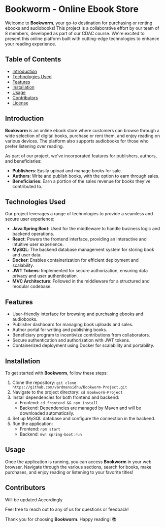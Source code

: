 # Bookworm - Online Ebook Store

Welcome to **Bookworm**, your go-to destination for purchasing or renting ebooks and audiobooks! This project is a collaborative effort by our team of 8 members, developed as part of our CDAC course. We're excited to present this online platform built with cutting-edge technologies to enhance your reading experience.

## Table of Contents
- [Introduction](#introduction)
- [Technologies Used](#technologies-used)
- [Features](#features)
- [Installation](#installation)
- [Usage](#usage)
- [Contributors](#contributors)
- [License](#license)

## Introduction

**Bookworm** is an online ebook store where customers can browse through a wide selection of digital books, purchase or rent them, and enjoy reading on various devices. The platform also supports audiobooks for those who prefer listening over reading.

As part of our project, we've incorporated features for publishers, authors, and beneficiaries:
- **Publishers**: Easily upload and manage books for sale.
- **Authors**: Write and publish books, with the option to earn through sales.
- **Beneficiaries**: Earn a portion of the sales revenue for books they've contributed to.

## Technologies Used

Our project leverages a range of technologies to provide a seamless and secure user experience:
- **Java Spring Boot**: Used for the middleware to handle business logic and backend operations.
- **React**: Powers the frontend interface, providing an interactive and intuitive user experience.
- **MySQL**: The backend database management system for storing book and user data.
- **Docker**: Enables containerization for efficient deployment and scalability.
- **JWT Tokens**: Implemented for secure authorization, ensuring data privacy and user authentication.
- **MVC Architecture**: Followed in the middleware for a structured and modular codebase.

## Features

- User-friendly interface for browsing and purchasing ebooks and audiobooks.
- Publisher dashboard for managing book uploads and sales.
- Author portal for writing and publishing books.
- Beneficiary program to incentivize contributions from collaborators.
- Secure authentication and authorization with JWT tokens.
- Containerized deployment using Docker for scalability and portability.

## Installation

To get started with **Bookworm**, follow these steps:
1. Clone the repository: `git clone https://github.com/vardmansidhu/Bookworm-Project.git`
2. Navigate to the project directory: `cd Bookworm-Project`
3. Install dependencies for both frontend and backend:
   - Frontend: `cd frontend && npm install`
   - Backend: Dependencies are managed by Maven and will be downloaded automatically.
4. Set up MySQL database and configure the connection in the backend.
5. Run the application:
   - Frontend: `npm start`
   - Backend: `mvn spring-boot:run`

## Usage

Once the application is running, you can access **Bookworm** in your web browser. Navigate through the various sections, search for books, make purchases, and enjoy reading or listening to your favorite titles!

## Contributors

Will be updated Accordingly

Feel free to reach out to any of us for questions or feedback!


Thank you for choosing **Bookworm**. Happy reading! 📚
